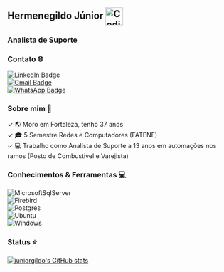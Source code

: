 ## Hermenegildo Júnior <img alt="Coding Gif" src="https://media2.giphy.com/media/du3J3cXyzhj75IOgvA/giphy.gif?cid=790b76118849e7b024333f0377101b6f9d71150022128261&rid=giphy.gif&ct=g" height="40" width="40" align="center"/>&nbsp;<br/> 


### Analista de Suporte   </br>

### Contato 🌐


[![LinkedIn Badge](https://shields.io/badge/-JúniorGildo-blue?style=flate-square&logo=Linkedin&logoColor=white&link=https://www.linkedin.com/in/j%C3%BAnior-gildo-729764214/)](https://www.linkedin.com/in/j%C3%BAnior-gildo-729764214/) </br>
[![Gmail Badge](https://shields.io/badge/-juniorcm1803@gmail.com-c14438?style=flate-square&logo=Gmail&logoColor=white&link=mailto:juniorcm1803@gmail.com)](mailto:juniorcm1803@gmail.com) </br>
[![WhatsApp Badge](https://shields.io/badge/-85987200755-34af23?style=flate-square&logo=WhatsApp&logoColor=white&link=https://web.whatsapp.com/)](https://web.whatsapp.com/) </br>



### Sobre mim 🎯

✓ 🌎 Moro em Fortaleza, tenho 37 anos  </br>
✓ 🎓 5 Semestre Redes e Computadores (FATENE) </br>
✓ 💻 Trabalho como Analista de Suporte a 13 anos em automações nos ramos (Posto de Combustivel e Varejista)  </br>

### Conhecimentos & Ferramentas 💻
![MicrosoftSqlServer](https://img.shields.io/badge/-SqlServer-f1f1f1?style=flate-square&logo=MicrosoftSqlServer&logoColor=black) &nbsp; </br>
![Firebird](https://img.shields.io/badge/-Firebird-eeac0f?style=flate-square&logo=firebirdsql.org&logoColor=white) &nbsp; </br>
![Postgres](https://img.shields.io/badge/-Postgres-008bb9?style=flate-square&logo=PostGreSQL&logoColor=white) &nbsp; </br>
![Ubuntu](https://img.shields.io/badge/-Ubuntu-DD4814?style=flate-square&logo=Ubuntu&logoColor=white) &nbsp; </br>
![Windows](https://img.shields.io/badge/-Windows-007BD7?style=flate-square&logo=windows&logoColor=white) &nbsp; </br>
                                                                                                                 
                                                                                                                 
### Status ⭐



[![juniorgildo's GitHub stats](https://github-readme-stats.vercel.app/api?username=juniorgildo&show_icons=true&count_private=true&theme=codeSTACKr&title_color=00acee&icon_color=FF0000)](https://github.com/juniorgildo)

